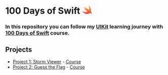 # 100 Days of Swift  [<img src="https://github.com/deathlezz/100-Days-of-Swift/blob/main/Extras/swift_icon.png" width=30>](https://developer.apple.com/swift/)
### In this repository you can follow my [UIKit](https://developer.apple.com/documentation/uikit) learning journey with [100 Days of Swift](https://www.hackingwithswift.com/100) course.

## Projects
- [Project 1: Storm Viewer](https://github.com/deathlezz/100-Days-of-Swift/tree/main/Project_1) - [Course](https://www.hackingwithswift.com/100/16)
- [Project 2: Guess the Flag](https://github.com/deathlezz/100-Days-of-Swift/tree/main/Project_2) - [Course](https://www.hackingwithswift.com/100/19)
